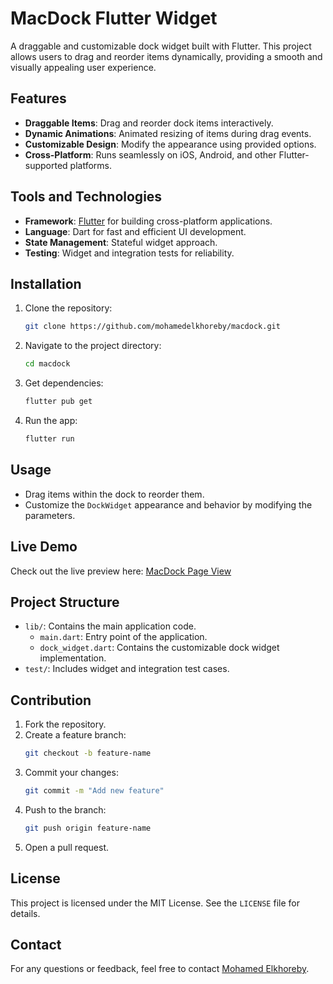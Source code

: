 # MacDock Flutter Widget

A draggable and customizable dock widget built with Flutter. This project allows users to drag and reorder items dynamically, providing a smooth and visually appealing user experience.

## Features
- **Draggable Items**: Drag and reorder dock items interactively.
- **Dynamic Animations**: Animated resizing of items during drag events.
- **Customizable Design**: Modify the appearance using provided options.
- **Cross-Platform**: Runs seamlessly on iOS, Android, and other Flutter-supported platforms.

## Tools and Technologies
- **Framework**: [Flutter](https://flutter.dev/) for building cross-platform applications.
- **Language**: Dart for fast and efficient UI development.
- **State Management**: Stateful widget approach.
- **Testing**: Widget and integration tests for reliability.

## Installation
1. Clone the repository:
   ```bash
   git clone https://github.com/mohamedelkhoreby/macdock.git
   ```
2. Navigate to the project directory:
   ```bash
   cd macdock
   ```
3. Get dependencies:
   ```bash
   flutter pub get
   ```
4. Run the app:
   ```bash
   flutter run
   ```

## Usage
- Drag items within the dock to reorder them.
- Customize the `DockWidget` appearance and behavior by modifying the parameters.

## Live Demo
Check out the live preview here:
[MacDock Page View](https://mohamedelkhoreby.github.io/macdock/)

## Project Structure
- `lib/`: Contains the main application code.
  - `main.dart`: Entry point of the application.
  - `dock_widget.dart`: Contains the customizable dock widget implementation.
- `test/`: Includes widget and integration test cases.

## Contribution
1. Fork the repository.
2. Create a feature branch:
   ```bash
   git checkout -b feature-name
   ```
3. Commit your changes:
   ```bash
   git commit -m "Add new feature"
   ```
4. Push to the branch:
   ```bash
   git push origin feature-name
   ```
5. Open a pull request.

## License
This project is licensed under the MIT License. See the `LICENSE` file for details.

## Contact
For any questions or feedback, feel free to contact [Mohamed Elkhoreby](https://github.com/mohamedelkhoreby).
